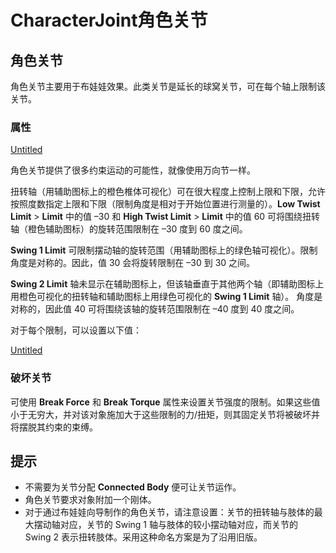 # CharacterJoint角色关节

## 角色关节

角色关节主要用于布娃娃效果。此类关节是延长的球窝关节，可在每个轴上限制该关节。

### 属性

[Untitled](CharacterJoint%E8%A7%92%E8%89%B2%E5%85%B3%E8%8A%82%202bc6aee56c514db4ab4949a572b0a586/Untitled%20Database%2034e95757184e4e4c915f18d54bede287.csv)

角色关节提供了很多约束运动的可能性，就像使用万向节一样。

扭转轴（用辅助图标上的橙色椎体可视化）可在很大程度上控制上限和下限，允许按照度数指定上限和下限（限制角度是相对于开始位置进行测量的）。**Low Twist Limit** > **Limit** 中的值 –30 和 **High Twist Limit** > **Limit** 中的值 60 可将围绕扭转轴（橙色辅助图标）的旋转范围限制在 –30 度到 60 度之间。

**Swing 1 Limit** 可限制摆动轴的旋转范围（用辅助图标上的绿色轴可视化）。限制角度是对称的。因此，值 30 会将旋转限制在 –30 到 30 之间。

**Swing 2 Limit** 轴未显示在辅助图标上，但该轴垂直于其他两个轴（即辅助图标上用橙色可视化的扭转轴和辅助图标上用绿色可视化的 **Swing 1 Limit** 轴）。 角度是对称的，因此值 40 可将围绕该轴的旋转范围限制在 –40 度到 40 度之间。

对于每个限制，可以设置以下值：

[Untitled](CharacterJoint%E8%A7%92%E8%89%B2%E5%85%B3%E8%8A%82%202bc6aee56c514db4ab4949a572b0a586/Untitled%20Database%20aeacead8bfc8406f92b0b8a265514af9.csv)

### 破坏关节

可使用 **Break Force** 和 **Break Torque** 属性来设置关节强度的限制。如果这些值小于无穷大，并对该对象施加大于这些限制的力/扭矩，则其固定关节将被破坏并将摆脱其约束的束缚。

## 提示

- 不需要为关节分配 **Connected Body** 便可让关节运作。
- 角色关节要求对象附加一个刚体。
- 对于通过布娃娃向导制作的角色关节，请注意设置：关节的扭转轴与肢体的最大摆动轴对应，关节的 Swing 1 轴与肢体的较小摆动轴对应，而关节的 Swing 2 表示扭转肢体。采用这种命名方案是为了沿用旧版。
